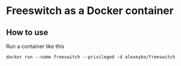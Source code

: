 # Freeswitch as a Docker container

## How to use

Run a container like this

```
docker run --name freeswitch --privileged -d alexeyko/freeswitch
```

